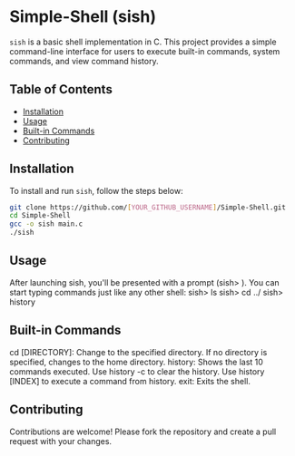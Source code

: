 # Simple-Shell (sish)

`sish` is a basic shell implementation in C. This project provides a simple command-line interface for users to execute built-in commands, system commands, and view command history.

## Table of Contents

- [Installation](#installation)
- [Usage](#usage)
- [Built-in Commands](#built-in-commands)
- [Contributing](#contributing)

## Installation

To install and run `sish`, follow the steps below:

```bash
git clone https://github.com/[YOUR_GITHUB_USERNAME]/Simple-Shell.git
cd Simple-Shell
gcc -o sish main.c
./sish
```

## Usage
After launching sish, you'll be presented with a prompt (sish> ). You can start typing commands just like any other shell:
sish> ls
sish> cd ../
sish> history

## Built-in Commands
cd [DIRECTORY]: Change to the specified directory. If no directory is specified, changes to the home directory.
history: Shows the last 10 commands executed.
Use history -c to clear the history.
Use history [INDEX] to execute a command from history.
exit: Exits the shell.

## Contributing
Contributions are welcome! Please fork the repository and create a pull request with your changes.

